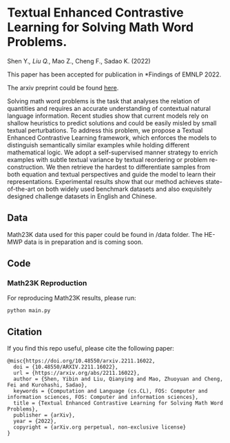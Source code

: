 # Textual Enhanced Contrastive Learning for Solving Math Word Problems.
Shen Y.*, Liu Q.*, Mao Z., Cheng F., Sadao K. (2022)

This paper has been accepted for publication in *Findings of EMNLP 2022.

The arxiv preprint could be found [here](https://arxiv.org/abs/2211.16022).

Solving math word problems is the task that analyses the relation of quantities and requires an accurate understanding of contextual natural language information. Recent studies show that current models rely on shallow heuristics to predict solutions and could be easily misled by small textual perturbations. To address this problem, we propose a Textual Enhanced Contrastive Learning framework, which enforces the models to distinguish semantically similar examples while holding different mathematical logic. We adopt a self-supervised manner strategy to enrich examples with subtle textual variance by textual reordering or problem re-construction. We then retrieve the hardest to differentiate samples from both equation and textual perspectives and guide the model to learn their representations. Experimental results show that our method achieves state-of-the-art on both widely used benchmark datasets and also exquisitely designed challenge datasets in English and Chinese. 


## Data

Math23K data used for this paper could be found in /data folder. The HE-MWP data is in preparation and is coming soon.


## Code

### Math23K Reproduction

For reproducing Math23K results, please run:

```
python main.py
```


## Citation



If you find this repo useful, please cite the following paper:

```
@misc{https://doi.org/10.48550/arxiv.2211.16022,
  doi = {10.48550/ARXIV.2211.16022},
  url = {https://arxiv.org/abs/2211.16022},
  author = {Shen, Yibin and Liu, Qianying and Mao, Zhuoyuan and Cheng, Fei and Kurohashi, Sadao},
  keywords = {Computation and Language (cs.CL), FOS: Computer and information sciences, FOS: Computer and information sciences},
  title = {Textual Enhanced Contrastive Learning for Solving Math Word Problems},
  publisher = {arXiv},
  year = {2022},
  copyright = {arXiv.org perpetual, non-exclusive license}
}

```
